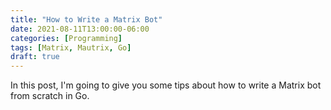 ```yaml
---
title: "How to Write a Matrix Bot"
date: 2021-08-11T13:00:00-06:00
categories: [Programming]
tags: [Matrix, Mautrix, Go]
draft: true
---
```


In this post, I'm going to give you some tips about how to write a Matrix bot
from scratch in Go.
